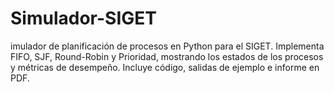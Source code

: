 # Simulador-SIGET
imulador de planificación de procesos en Python para el SIGET. Implementa FIFO, SJF, Round-Robin y Prioridad, mostrando los estados de los procesos y métricas de desempeño. Incluye código, salidas de ejemplo e informe en PDF.
